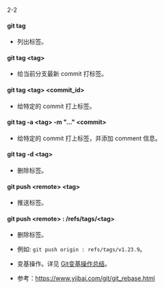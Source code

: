 2-2

#### git tag

* 列出标签。

#### git tag <tag\>

* 给当前分支最新 commit 打标签。

#### git tag <tag\> <commit_id\>

* 给特定的 commit 打上标签。

#### git tag -a <tag\>  -m "..." <commit\> 

* 给特定的 commit 打上标签，并添加 comment 信息。

#### git tag -d <tag\>

* 删除标签。

#### git push <remote\>  <tag\>

* 推送标签。

####  git push <remote\> : /refs/tags/<tag\>

* 删除标签。
* 例如: `git push origin : refs/tags/v1.23.9`。





* 变基操作。详见 [Git变基操作总结](/Git/Git变基操作总结)。
* 参考：https://www.yiibai.com/git/git_rebase.html